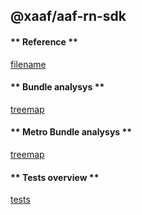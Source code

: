 ## @xaaf/aaf-rn-sdk

<!-- tabs:start -->

#### ** Reference **

[filename](globals.md ':include')

#### ** Bundle analysys **

[treemap](bundle.treemap.stats.html ':include :type=iframe width=100% height=800px')

#### ** Metro Bundle analysys **

[treemap](../../../demos/youi/bundle.treemap.stats.html ':include :type=iframe width=100% height=800px')

#### ** Tests overview **

[tests](tests.html ':include :type=iframe width=100% height=100%')

<!-- tabs:end -->
